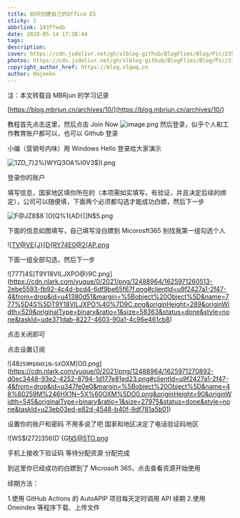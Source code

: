 ```yaml
---
title: 如何创建自己的Office E5
sticky: 1
abbrlink: 143f7edb
date: 2020-05-14 17:38:44
tags:
description:
cover: https://cdn.jsdelivr.net/gh/slblog-github/BlogFlies/Blog/Pic/2356Cover.png
photos: https://cdn.jsdelivr.net/gh/slblog-github/BlogFlies/Blog/Pic/2356Cover.png
copyright_author_href: https://blog.slqwq.cn
author: Hajeekn
---
```


注：本文转载自 MBRjun 的学习记录

[https://blog.mbrjun.cn/archives/10/](https://blog.mbrjun.cn/archives/10/)

教程首先点击这里，然后点击 Join Now
![image.png](https://cdn.nlark.com/yuque/0/2021/png/12488964/1625971163499-cc078116-e79f-48ff-bc95-2de2b38f58fd.png#clientId=u9f2427a1-2f47-4&from=paste&height=230&id=u154d3939&margin=%5Bobject%20Object%5D&name=image.png&originHeight=460&originWidth=550&originalType=binary&ratio=1&size=15548&status=done&style=none&taskId=uc4cca9bf-40a8-4d70-ac8a-ce64ef5490f&width=275)
然后登录，似乎个人和工作教育账户都可以，也可以 Github 登录

小编（营销号内味）用 Windows Hello 登录给大家演示

![1ZD_7}2%)WYQ3OA%I0V3$)I.png](https://cdn.nlark.com/yuque/0/2021/png/12488964/1625971194626-46b88cb2-784f-4a26-85e3-7bc01c689267.png#clientId=u9f2427a1-2f47-4&from=drop&id=u7c245cee&margin=%5Bobject%20Object%5D&name=1ZD_7%7D2%25%29WYQ3OA%25I0V3%24%29I.png&originHeight=463&originWidth=550&originalType=binary&ratio=1&size=24750&status=done&style=none&taskId=uad895b0b-9a28-4e41-aaa9-93e3a883f01)

登录你的账户

填写信息，国家地区填你所在的（本项需如实填写，有验证，并且决定后续的绑定），公司可以随便填，下面两个必须都勾选才能成功白嫖，然后下一步

![F@JZ8$8`(O[Q%1{AD{{]N$5.png](https://cdn.nlark.com/yuque/0/2021/png/12488964/1625971230663-c53ec7e3-3a30-4891-bdfd-ea876bb9a23d.png#clientId=u9f2427a1-2f47-4&from=drop&id=u2ed82853&margin=%5Bobject%20Object%5D&name=F%40JZ8%248%60%28O%5BQ%251%7BAD%7B%7B%5DN%245.png&originHeight=674&originWidth=601&originalType=binary&ratio=1&size=51291&status=done&style=none&taskId=u4dc73f02-ec1f-4c3d-adab-e83d7810234)

下面的信息如图填写，自己填写没白嫖到 Micorosft365 别找我第一组勾选个人

![[TV@VE{J}{D{RY74E0@2(AP.png](https://cdn.nlark.com/yuque/0/2021/png/12488964/1625971250101-ac3614d2-c55f-4558-984e-d12658c17878.png#clientId=u9f2427a1-2f47-4&from=drop&id=u72aa6aee&margin=%5Bobject%20Object%5D&name=%5BTV%40VE%7BJ%7D%7BD%7BRY74E0%402%28AP.png&originHeight=208&originWidth=619&originalType=binary&ratio=1&size=57164&status=done&style=none&taskId=uf02bd8b1-cbca-45e6-8fed-65a55cb5511)

下面一组全部勾选，然后下一步

![777]4S]T9Y18VILJXPO@}9C.png](https://cdn.nlark.com/yuque/0/2021/png/12488964/1625971260513-2ebe5593-fb92-4c4d-bcd4-6df9be65f67f.png#clientId=u9f2427a1-2f47-4&from=drop&id=u41380d51&margin=%5Bobject%20Object%5D&name=777%5D4S%5DT9Y18VILJXPO%40%7D9C.png&originHeight=289&originWidth=529&originalType=binary&ratio=1&size=58363&status=done&style=none&taskId=ude371dab-8227-4603-90a1-4c96e461cb8)

点击关闭即可

点击设置订阅

![48`259M$6HX1N~5X`OXM]O0.png](https://cdn.nlark.com/yuque/0/2021/png/12488964/1625971270892-d0ec3448-93e2-4252-8794-1d177e81ed23.png#clientId=u9f2427a1-2f47-4&from=drop&id=u347fe0e0&margin=%5Bobject%20Object%5D&name=48%60259M%246HX1N~5X%60OXM%5DO0.png&originHeight=90&originWidth=545&originalType=binary&ratio=1&size=27975&status=done&style=none&taskId=u23eb03ed-e82d-4548-b40f-9df781a5b01)

设置你的账户和密码 不用多说了吧 国家和地区决定了电话验证码地区

![WS$I272]356(D`{G[N5@5TO.png](https://cdn.nlark.com/yuque/0/2021/png/12488964/1625971286465-2a135f96-5444-42a6-8c4f-76e57ee52c03.png#clientId=u9f2427a1-2f47-4&from=drop&id=u5e286d32&margin=%5Bobject%20Object%5D&name=WS%24I272%5D356%28D%60%7BG%5BN5%405TO.png&originHeight=372&originWidth=769&originalType=binary&ratio=1&size=113999&status=done&style=none&taskId=ud9e19aec-71c5-4f05-84d6-77c844ed335)

手机上接收下验证码
等待分配资源
分配完成

到这里你已经成功的白嫖到了 Microsoft 365，点击查看资源开始使用

续期方法：

1.使用 GitHub Actions 的 AutoAPIP 项目每天定时调用 API 续期 2.使用 Oneindex 等程序下载、上传文件
